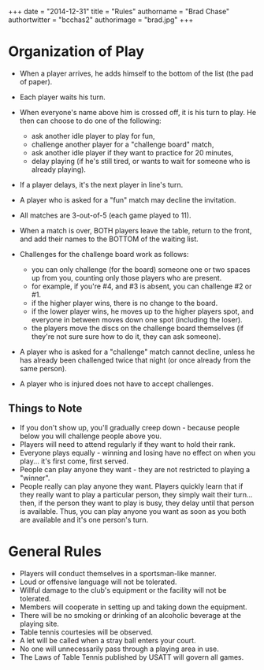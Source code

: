 +++
date = "2014-12-31"
title = "Rules"
authorname = "Brad Chase"
authortwitter = "bcchas2"
authorimage = "brad.jpg"
+++

# Organization of Play

* When a player arrives, he adds himself to the bottom of the list (the pad of
  paper).
* Each player waits his turn.
* When everyone's name above him is crossed off, it is his turn to play. He
  then can choose to do one of the following:

  * ask another idle player to play for fun,
  * challenge another player for a "challenge board" match,
  * ask another idle player if they want to practice for 20 minutes,
  * delay playing (if he's still tired, or wants to wait for someone who is
	already playing).

* If a player delays, it's the next player in line's turn.
* A player who is asked for a "fun" match may decline the invitation.
* All matches are 3-out-of-5 (each game played to 11).
* When a match is over, BOTH players leave the table, return to the front, and
  add their names to the BOTTOM of the waiting list.
* Challenges for the challenge board work as follows:

  * you can only challenge (for the board) someone one or two spaces up from
	you, counting only those players who are present.
  * for example, if you're #4, and #3 is absent, you can challenge #2 or #1.
  * if the higher player wins, there is no change to the board.
  * if the lower player wins, he moves up to the higher players spot, and
	everyone in between moves down one spot (including the loser).
  * the players move the discs on the challenge board themselves (if they're
	not sure sure how to do it, they can ask someone).

* A player who is asked for a "challenge" match cannot decline, unless he has
  already been challenged twice that night (or once already from the same
  person).
* A player who is injured does not have to accept challenges.

## Things to Note

* If you don't show up, you'll gradually creep down - because people below you
  will challenge people above you.
* Players will need to attend regularly if they want to hold their rank.
* Everyone plays equally - winning and losing have no effect on when you
  play... it's first come, first served.
* People can play anyone they want - they are not restricted to playing a
  "winner".
* People really can play anyone they want. Players quickly learn that if they
  really want to play a particular person, they simply wait their turn... then,
  if the person they want to play is busy, they delay until that person is
  available. Thus, you can play anyone you want as soon as you both are
  available and it's one person's turn. 

# General Rules

* Players will conduct themselves in a sportsman-like manner.
* Loud or offensive language will not be tolerated.
* Willful damage to the club's equipment or the facility will not be tolerated.
* Members will cooperate in setting up and taking down the equipment.
* There will be no smoking or drinking of an alcoholic beverage at the playing
  site.
* Table tennis courtesies will be observed.
* A let will be called when a stray ball enters your court.
* No one will unnecessarily pass through a playing area in use.
* The Laws of Table Tennis published by USATT will govern all games. 
